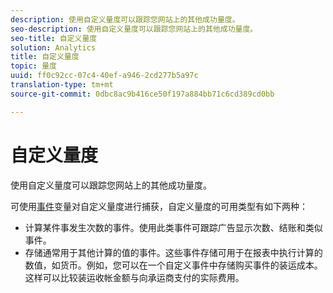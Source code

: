 ```yaml
---
description: 使用自定义量度可以跟踪您网站上的其他成功量度。
seo-description: 使用自定义量度可以跟踪您网站上的其他成功量度。
seo-title: 自定义量度
solution: Analytics
title: 自定义量度
topic: 量度
uuid: ff0c92cc-07c4-40ef-a946-2cd277b5a97c
translation-type: tm+mt
source-git-commit: 0dbc8ac9b416ce50f197a884bb71c6cd389cd0bb

---
```



# 自定义量度

使用自定义量度可以跟踪您网站上的其他成功量度。

可使用[事件](https://marketing.adobe.com/resources/help/en_US/sc/implement/events#.html)变量对自定义量度进行捕获，自定义量度的可用类型有如下两种：

* 计算某件事发生次数的事件。使用此类事件可跟踪广告显示次数、结账和类似事件。
* 存储通常用于其他计算的值的事件。这些事件存储可用于在报表中执行计算的数值，如货币。例如，您可以在一个自定义事件中存储购买事件的装运成本。这样可以比较装运收帐金额与向承运商支付的实际费用。

